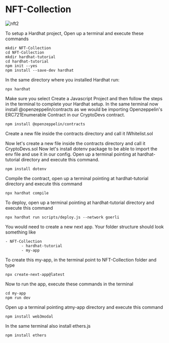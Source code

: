 # NFT-Collection

![nft2](https://user-images.githubusercontent.com/121422342/210506653-1d9fb752-6f5c-4653-994e-7d3dcbd7b71e.PNG)

To setup a Hardhat project, Open up a terminal and execute these commands
```
mkdir NFT-Collection
cd NFT-Collection
mkdir hardhat-tutorial
cd hardhat-tutorial
npm init --yes
npm install --save-dev hardhat
```
In the same directory where you installed Hardhat run:
```
npx hardhat
```
Make sure you select Create a Javascript Project and then follow the steps in the terminal to complete your Hardhat setup.
In the same terminal now install @openzeppelin/contracts as we would be importing Openzeppelin's ERC721Enumerable Contract in our CryptoDevs contract.
```
npm install @openzeppelin/contracts
```
Create a new file inside the contracts directory and call it IWhitelist.sol

Now let's create a new file inside the contracts directory and call it CryptoDevs.sol
Now let's install dotenv package to be able to import the env file and use it in our config. Open up a terminal pointing at hardhat-tutorial directory and execute this command.
```
npm install dotenv
```
Compile the contract, open up a terminal pointing at hardhat-tutorial directory and execute this command
```
npx hardhat compile
```
To deploy, open up a terminal pointing at hardhat-tutorial directory and execute this command
```
npx hardhat run scripts/deploy.js --network goerli
```
You would need to create a new next app. Your folder structure should look something like
```
- NFT-Collection
       - hardhat-tutorial
       - my-app
```
To create this my-app, in the terminal point to NFT-Collection folder and type
```
npx create-next-app@latest
```
Now to run the app, execute these commands in the terminal
```
cd my-app
npm run dev
```
Open up a terminal pointing atmy-app directory and execute this command
```
npm install web3modal
```
In the same terminal also install ethers.js
```
npm install ethers
```
